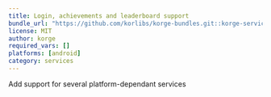 ```yaml
---
title: Login, achievements and leaderboard support
bundle_url: "https://github.com/korlibs/korge-bundles.git::korge-services::1f15b6228bfe9deeccb995aff950c04923cebee6##1eca68a3fd3fa4cfeb65a03f603efc985844ca7d678e008d6b1644200d3d0318"
license: MIT
author: korge
required_vars: []
platforms: [android]
category: services
---
```


Add support for several platform-dependant services